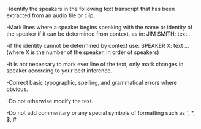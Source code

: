 -Identify the speakers in the following text transcript that has been extracted from an audio file or clip.

-Mark lines where a speaker begins speaking with the name or identity of the speaker if it can be determined from context, as in:
    JIM SMITH:  text...
    
-if the identity cannot be determined by context use:
    SPEAKER X: text ...
        (where X is the number of the speaker, in order of speakers)

-It is not necessary to mark ever line of the text, only mark changes in speaker according to your best inference.

-Correct basic typographic, spelling, and grammatical errors where obvious.

-Do not otherwise modify the text.

-Do not add commentary or any special symbols of formatting such as `, *, $, #